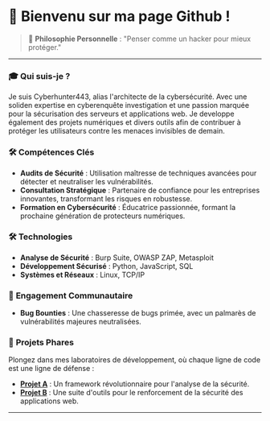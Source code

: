 # 🔐 Bienvenu sur ma page Github !

> 💬 **Philosophie Personnelle** : "Penser comme un hacker pour mieux protéger." 

---
### 🎓 **Qui suis-je ?**

Je suis Cyberhunter443, alias l'architecte de la cybersécurité. Avec une soliden expertise en cyberenquête investigation et une passion marquée pour la sécurisation des serveurs et applications web. 
Je developpe également des projets numériques et divers outils afin de contribuer à protéger les utilisateurs contre les menaces invisibles de demain.

### 🛠 **Compétences Clés**
- **Audits de Sécurité** : Utilisation maîtresse de techniques avancées pour détecter et neutraliser les vulnérabilités.
- **Consultation Stratégique** : Partenaire de confiance pour les entreprises innovantes, transformant les risques en robustesse.
- **Formation en Cybersécurité** : Éducatrice passionnée, formant la prochaine génération de protecteurs numériques.

### 🛠 Technologies
- **Analyse de Sécurité** : Burp Suite, OWASP ZAP, Metasploit
- **Développement Sécurisé** : Python, JavaScript, SQL
- **Systèmes et Réseaux** : Linux, TCP/IP

### 🔗 **Engagement Communautaire**
- **Bug Bounties** : Une chasseresse de bugs primée, avec un palmarès de vulnérabilités majeures neutralisées.


### 🚀 **Projets Phares**
Plongez dans mes laboratoires de développement, où chaque ligne de code est une ligne de défense :
- [**Projet A**](https://github.com/cyberhunter443/ProjectA) : Un framework révolutionnaire pour l'analyse de la sécurité.
- [**Projet B**](https://github.com/cyberhunter443/ProjectB) : Une suite d'outils pour le renforcement de la sécurité des applications web.


---


